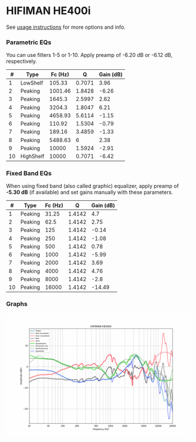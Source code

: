 # HIFIMAN HE400i
See [usage instructions](https://github.com/jaakkopasanen/AutoEq#usage) for more options and info.

### Parametric EQs
You can use filters 1-5 or 1-10. Apply preamp of -6.20 dB or -6.12 dB, respectively.

|   # | Type      |   Fc (Hz) |      Q |   Gain (dB) |
|-----|-----------|-----------|--------|-------------|
|   1 | LowShelf  |    105.33 | 0.7071 |        3.96 |
|   2 | Peaking   |   1001.46 | 1.8428 |       -6.26 |
|   3 | Peaking   |   1645.3  | 2.5997 |        2.62 |
|   4 | Peaking   |   3204.3  | 1.8047 |        6.21 |
|   5 | Peaking   |   4658.93 | 5.6114 |       -1.15 |
|   6 | Peaking   |    110.92 | 1.5304 |       -0.79 |
|   7 | Peaking   |    189.16 | 3.4859 |       -1.33 |
|   8 | Peaking   |   5488.63 | 6      |        2.38 |
|   9 | Peaking   |  10000    | 1.5924 |       -2.91 |
|  10 | HighShelf |  10000    | 0.7071 |       -6.42 |

### Fixed Band EQs
When using fixed band (also called graphic) equalizer, apply preamp of **-5.30 dB** (if available) and set gains manually with these parameters.

|   # | Type    |   Fc (Hz) |      Q |   Gain (dB) |
|-----|---------|-----------|--------|-------------|
|   1 | Peaking |     31.25 | 1.4142 |        4.7  |
|   2 | Peaking |     62.5  | 1.4142 |        2.75 |
|   3 | Peaking |    125    | 1.4142 |       -0.14 |
|   4 | Peaking |    250    | 1.4142 |       -1.08 |
|   5 | Peaking |    500    | 1.4142 |        0.78 |
|   6 | Peaking |   1000    | 1.4142 |       -5.99 |
|   7 | Peaking |   2000    | 1.4142 |        3.69 |
|   8 | Peaking |   4000    | 1.4142 |        4.76 |
|   9 | Peaking |   8000    | 1.4142 |       -2.8  |
|  10 | Peaking |  16000    | 1.4142 |      -14.49 |

### Graphs
![](./HIFIMAN%20HE400i.png)
